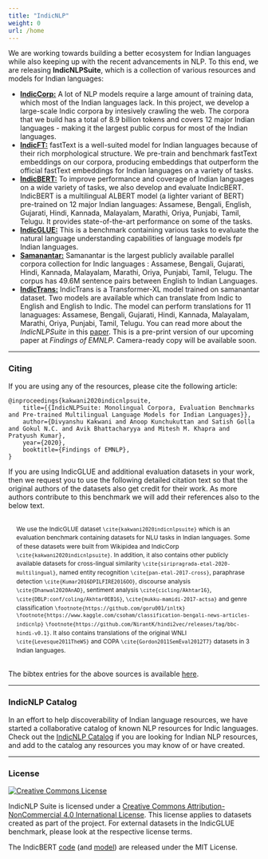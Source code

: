 ```yaml
---
title: "IndicNLP"
weight: 0
url: /home
---
```


We are working towards building a better ecosystem for Indian languages while also keeping up with the recent advancements in NLP. To this end, we are releasing **IndicNLPSuite**, which is a collection of various resources and models for Indian languages:

* <a href="/corpora"><b>IndicCorp:</b></a> A lot of NLP models require a large amount of training data, which most of the Indian languages lack. In this project, we develop a large-scale Indic corpora by intesively crawling the web. The corpora that we build has a total of 8.9 billion tokens and covers 12 major Indian languages - making it the largest public corpus for most of the Indian languages.
* <a href="/indicft"><b>IndicFT:</b></a> fastText is a well-suited model for Indian languages because of their rich morphological structure. We pre-train and benchmark fastText embeddings on our corpora, producing embeddings that outperform the official fastText embeddings for Indian languages on a variety of tasks.
* <a href="/indic-bert"><b>IndicBERT:</b></a> To improve performance and coverage of Indian languages on a wide variety of tasks, we also develop and evaluate IndicBERT. IndicBERT is a multilingual ALBERT model (a lighter variant of BERT) pre-trained on 12 major Indian languages:  Assamese, Bengali, English, Gujarati, Hindi, Kannada, Malayalam, Marathi, Oriya, Punjabi, Tamil, Telugu. It provides state-of-the-art performance on some of the tasks.
* <a href="/indic-glue"><b>IndicGLUE:</b></a> This is a benchmark containing various tasks to evaluate the natural language understanding capabilities of language models fpr Indian languages.
* <a href="/samanantar"><b>Samanantar:</b></a> Samanantar is the largest publicly available parallel corpora collection for Indic languages : Assamese, Bengali, Gujarati, Hindi, Kannada, Malayalam, Marathi, Oriya, Punjabi, Tamil, Telugu. The corpus has 49.6M sentence pairs between English to Indian Languages.
* <a href="/indic-trans"><b>IndicTrans:</b></a> IndicTrans is a Transformer-XL model trained on samanantar dataset. Two models are available which can translate from Indic to English and English to Indic. The model can perform translations for 11 lanaguages: Assamese, Bengali, Gujarati, Hindi, Kannada, Malayalam, Marathi, Oriya, Punjabi, Tamil, Telugu.
You can read more about the _IndicNLPSuite_ in this [paper](https://indicnlp.ai4bharat.org/papers/arxiv2020_indicnlp_corpus.pdf). This is a pre-print version of our upcoming paper at _Findings of EMNLP_. Camera-ready copy will be available soon. 

----

### Citing

If you are using any of the resources, please cite the following article: 

```
@inproceedings{kakwani2020indicnlpsuite,
    title={{IndicNLPSuite: Monolingual Corpora, Evaluation Benchmarks and Pre-trained Multilingual Language Models for Indian Languages}},
    author={Divyanshu Kakwani and Anoop Kunchukuttan and Satish Golla and Gokul N.C. and Avik Bhattacharyya and Mitesh M. Khapra and Pratyush Kumar},
    year={2020},
    booktitle={Findings of EMNLP},
}
``` 

If you are using IndicGLUE and additional evaluation datasets in your work, then we request you to use the following detailed citation text so that the original authors of the datasets also get credit for their work. As more authors contribute to this benchmark we will add their references also to the below text.


<div style=" font-size: .85em; line-height: 1.45; text-align:left; padding: 1rem;">
We use the IndicGLUE dataset <code>\cite{kakwani2020indicnlpsuite}</code> which is an evaluation benchmark containing datasets for NLU tasks in Indian languages. Some of these datasets were built from Wikipidea and IndicCorp <code>\cite{kakwani2020indicnlpsuite}</code>. In addition, it also contains other publicly available datasets for cross-lingual similarity <code>\cite{siripragrada-etal-2020-multilingual}</code>, named entity recognition <code>\cite{pan-etal-2017-cross}</code>, paraphrase detection <code>\cite{Kumar2016DPILFIRE2016OO}</code>, discourse analysis <code>\cite{Dhanwal2020AnAD}</code>, sentiment analysis <code>\cite{cicling/Akhtar16}</code>, <code>\cite{DBLP:conf/coling/Akhtar0EB16}</code>, <code>\cite{mukku-mamidi-2017-actsa}</code> and genre classification <code>\footnote{https://github.com/goru001/inltk}</code> <code>\footnote{https://www.kaggle.com/csoham/classification-bengali-news-articles-indicnlp}</code> <code>\footnote{https://github.com/NirantK/hindi2vec/releases/tag/bbc-hindi-v0.1}</code>. It also contains translations of the original WNLI <code>\cite{Levesque2011TheWS}</code> and COPA <code>\cite{Gordon2011SemEval2012T7}</code> datasets in 3 Indian languages.
</div>


The bibtex entries for the above sources is available [here](https://indicnlp.ai4bharat.org/papers/indic-glue.bib).


----

### IndicNLP Catalog

In an effort to help discoverability of Indian language resources, we have started a collaborative catalog of known NLP resources for Indic languages. 
Check out the <a href="https://github.com/AI4Bharat/indicnlp_catalog">IndicNLP Catalog</a> if you are looking for Indian NLP resources, and add to the catalog any resources you may know of or have created.



----

### License

<a rel="license" href="http://creativecommons.org/licenses/by-nc/4.0/"><img alt="Creative Commons License" style="border-width:0" src="https://i.creativecommons.org/l/by-nc/4.0/88x31.png" /></a><br />
<p/>
<span xmlns:dct="http://purl.org/dc/terms/" href="http://purl.org/dc/dcmitype/Dataset" property="dct:title" rel="dct:type">IndicNLP Suite</span> is licensed under a <a rel="license" href="http://creativecommons.org/licenses/by-nc/4.0/">Creative Commons Attribution-NonCommercial 4.0 International License</a>. This license applies to datasets created as part of the project. For external datasets in the IndicGLUE benchmark, please look at the respective license terms.


The IndicBERT [code](https://github.com/AI4Bharat/indic-bert) (and [model](https://huggingface.co/ai4bharat/indic-bert)) are released under the MIT License.